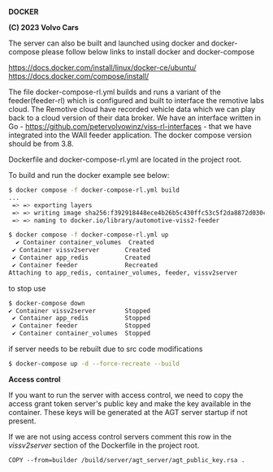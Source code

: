 **DOCKER**

**(C) 2023 Volvo Cars**<br>

The server can also be built and launched using docker and docker-compose please follow below links to install docker and docker-compose

https://docs.docker.com/install/linux/docker-ce/ubuntu/
https://docs.docker.com/compose/install/

The file docker-compose-rl.yml builds and runs  a variant of the feeder(feeder-rl) which is configured and built to interface the remotive labs cloud.
The Remotive cloud have recorded vehicle data which we can play back to a cloud version of their data broker. We have an
interface written in Go - https://github.com/petervolvowinz/viss-rl-interfaces -  that we have integrated into the WAII feeder application. The docker compose version should be from 3.8.

Dockerfile and docker-compose-rl.yml are located in the project root.

To build and run the docker example see below:

```bash
$ docker compose -f docker-compose-rl.yml build 
...
 => => exporting layers                                                                                                                                                                                              0.1s
 => => writing image sha256:f392918448ece4b26b5c430ffc53c5f2da8872d030c11a22b42360dbf9676934                                                                                                                         0.0s
 => => naming to docker.io/library/automotive-viss2-feeder  
```

```bash
$ docker compose -f docker-compose-rl.yml up
  ✔ Container container_volumes  Created                                                                                                                                                                              0.0s 
 ✔ Container vissv2server       Created                                                                                                                                                                              0.0s 
 ✔ Container app_redis          Created                                                                                                                                                                              0.0s 
 ✔ Container feeder             Recreated                                                                                                                                                                            0.1s 
Attaching to app_redis, container_volumes, feeder, vissv2server  
```
to stop use

```bash
$ docker-compose down
✔ Container vissv2server        Stopped                                                                                                                                                                              0.2s 
 ✔ Container app_redis          Stopped                                                                                                                                                                              0.2s 
 ✔ Container feeder             Stopped                                                                                                                                                                              0.1s 
 ✔ Container container_volumes  Stopped 
```

if server needs to be rebuilt due to src code modifications

```bash
$ docker-compose up -d --force-recreate --build

```


**Access control**

If you want to run the server with access control, we need to copy the access grant token server's public key and make
the key available in the container. These keys will be generated at the AGT server startup if not present.

If we are not using access control servers comment this row in the _vissv2server_ section of the Dockerfile in the project
root.

```
COPY --from=builder /build/server/agt_server/agt_public_key.rsa .
```
